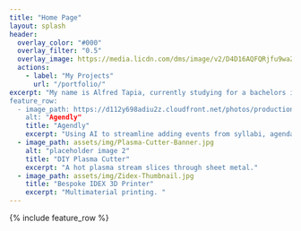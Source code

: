 ```yaml
---
title: "Home Page"
layout: splash
header:
  overlay_color: "#000"
  overlay_filter: "0.5"
  overlay_image: https://media.licdn.com/dms/image/v2/D4D16AQFQRjfu9waZ3g/profile-displaybackgroundimage-shrink_350_1400/profile-displaybackgroundimage-shrink_350_1400/0/1710531453029?e=1741824000&v=beta&t=SwEzgnNzO2jnmNrA6RNekelfvNNFoJ_ABpC47PsLD9w
  actions:
    - label: "My Projects"
      url: "/portfolio/"
excerpt: "My name is Alfred Tapia, currently studying for a bachelors in Computer Science at Vanderbilt University.
feature_row:
  - image_path: https://d112y698adiu2z.cloudfront.net/photos/production/software_photos/003/053/202/datas/medium.jpg
    alt: "Agendly"
    title: "Agendly"
    excerpt: "Using AI to streamline adding events from syllabi, agendas, and schedules to your calendar."
  - image_path: assets/img/Plasma-Cutter-Banner.jpg
    alt: "placeholder image 2"
    title: "DIY Plasma Cutter"
    excerpt: "A hot plasma stream slices through sheet metal."
  - image_path: assets/img/Zidex-Thumbnail.jpg
    title: "Bespoke IDEX 3D Printer"
    excerpt: "Multimaterial printing. "
---
```


{% include feature_row %}

